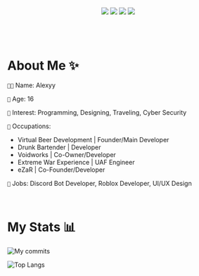 # 
<div align="center">
  <img src="https://dcbadge.vercel.app/api/shield/697323031919591454">
  <img src="https://img.shields.io/badge/Android_Studio-3DDC84?style=for-the-badge&logo=android-studio&logoColor=white">
  <img src="https://img.shields.io/badge/VSCode-0078D4?style=for-the-badge&logo=visual%20studio%20code&logoColor=white">
  <img src="https://img.shields.io/badge/GitHub-100000?style=for-the-badge&logo=github&logoColor=white">
</div>

#

<br>

# About Me ✨

`👨‍💻` Name: Alexyy

`💮` Age: 16

`🖤` Interest: Programming, Designing, Traveling, Cyber Security

`💼` Occupations: 
- Virtual Beer Development | Founder/Main Developer
- Drunk Bartender | Developer
- Voidworks | Co-Owner/Developer
- Extreme War Experience | UAF Engineer
- eZaR | Co-Founder/Developer

`🔨` Jobs: Discord Bot Developer, Roblox Developer, UI/UX Design

<br>

# My Stats 📊

![My commits](https://github-readme-stats.vercel.app/api?username=ItsNotAlexy&count_private=true&show_icons=true&theme=transparent)

![Top Langs](https://github-readme-stats.vercel.app/api/top-langs/?username=ItsNotAlexy&layout=compact&theme=transparent)
